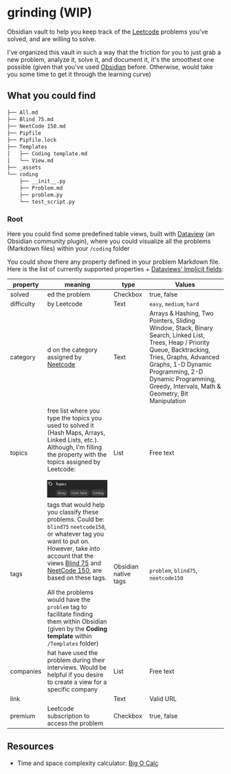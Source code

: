 # grinding (WIP)

Obsidian vault to help you keep track of the [Leetcode](https://leetcode.com/) problems you've solved, and are willing to solve.

I've organized this vault in such a way that the friction for you to just grab a new problem, analyze it, solve it, and document it, it's the smoothest one possible (given that you've used [Obsidian]() before. Otherwise, would take you some time to get it through the learning curve)

## What you could find

```shel
├── All.md
├── Blind 75.md
├── NeetCode 150.md
├── Pipfile
├── Pipfile.lock
├── Templates
│   ├── Coding template.md
│   └── View.md
├── _assets
└── coding
	├── __init__.py
    ├── Problem.md
    ├── problem.py
    └── test_script.py
```

### Root

Here you could find some predefined table views, built with [Dataview](https://blacksmithgu.github.io/obsidian-dataview/api/intro/) (an Obsidian community plugin), where you could visualize all the problems (Markdown files) within your `/coding` folder

You could show there any property defined in your problem Markdown file. Here is the list of currently supported properties + [Dataviews' Implicit fields](https://blacksmithgu.github.io/obsidian-dataview/annotation/metadata-pages/#implicit-fields):

| property   | meaning                                                                                                                                                                                                                                                                                                                                                                                                                    | type                 | Values                                                                                                                                                                                                                                                                |
| ---------- | -------------------------------------------------------------------------------------------------------------------------------------------------------------------------------------------------------------------------------------------------------------------------------------------------------------------------------------------------------------------------------------------------------------------------- | -------------------- | --------------------------------------------------------------------------------------------------------------------------------------------------------------------------------------------------------------------------------------------------------------------- |
| solved     | ed the problem                                                                                                                                                                                                                                                                                                                                                                                                             | Checkbox             | true, false                                                                                                                                                                                                                                                           |
| difficulty | by Leetcode                                                                                                                                                                                                                                                                                                                                                                                                                | Text                 | `easy`, `medium`, `hard`                                                                                                                                                                                                                                              |
| category   | d on the category assigned by [Neetcode](https://neetcode.io/practice)                                                                                                                                                                                                                                                                                                                                                     | Text                 | Arrays & Hashing, Two Pointers, Sliding Window, Stack, Binary Search, Linked List, Trees, Heap / Priority Queue, Backtracking, Tries, Graphs, Advanced Graphs, 1-D Dynamic Programming, 2-D Dynamic Programming, Greedy, Intervals, Math & Geometry, Bit Manipulation |
| topics     | free list where you type the topics you used to solved it (Hash Maps, Arrays, Linked Lists, etc.). Although, I'm filling the property with the topics assigned by Leetcode:<br><br>![Pasted image 20240621225158](_assets/Pasted%20image%2020240621225158.png)                                                                                                                                                             | List                 | Free text                                                                                                                                                                                                                                                             |
| tags       | tags that would help you classify these problems. Could be: `blind75` `neetcode150`, or whatever tag you want to put on. However, take into account that the views [Blind 75](Blind%2075.md) and [NeetCode 150](NeetCode%20150.md), are based on these tags.<br><br>All the problems would have the `problem` tag to facilitate finding them within Obsidian (given by the **Coding template** within `/Templates` folder) | Obsidian native tags | `problem`, `blind75`, `neetcode150`                                                                                                                                                                                                                                   |
| companies  | hat have used the problem during their interviews. Would be helpful if you desire to create a view for a specific company                                                                                                                                                                                                                                                                                                  | List                 | Free text                                                                                                                                                                                                                                                             |
| link       |                                                                                                                                                                                                                                                                                                                                                                                                                            | Text                 | Valid URL                                                                                                                                                                                                                                                             |
| premium    | Leetcode subscription to access the problem                                                                                                                                                                                                                                                                                                                                                                                | Checkbox             | true, false                                                                                                                                                                                                                                                           |

## Resources

- Time and space complexity calculator: [Big O Calc](https://www.bigocalc.com/)